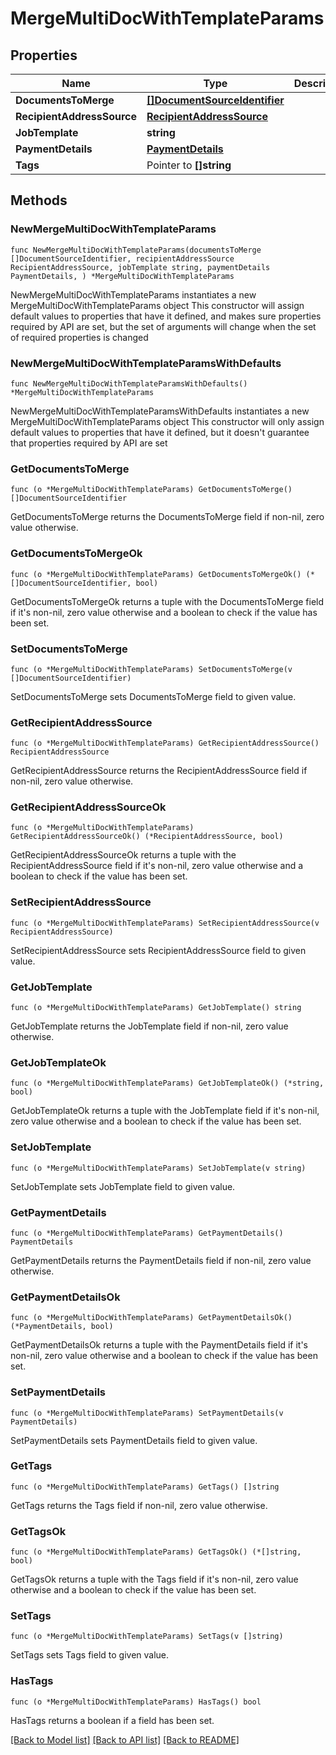 # MergeMultiDocWithTemplateParams

## Properties

Name | Type | Description | Notes
------------ | ------------- | ------------- | -------------
**DocumentsToMerge** | [**[]DocumentSourceIdentifier**](DocumentSourceIdentifier.md) |  | 
**RecipientAddressSource** | [**RecipientAddressSource**](RecipientAddressSource.md) |  | 
**JobTemplate** | **string** |  | 
**PaymentDetails** | [**PaymentDetails**](PaymentDetails.md) |  | 
**Tags** | Pointer to **[]string** |  | [optional] 

## Methods

### NewMergeMultiDocWithTemplateParams

`func NewMergeMultiDocWithTemplateParams(documentsToMerge []DocumentSourceIdentifier, recipientAddressSource RecipientAddressSource, jobTemplate string, paymentDetails PaymentDetails, ) *MergeMultiDocWithTemplateParams`

NewMergeMultiDocWithTemplateParams instantiates a new MergeMultiDocWithTemplateParams object
This constructor will assign default values to properties that have it defined,
and makes sure properties required by API are set, but the set of arguments
will change when the set of required properties is changed

### NewMergeMultiDocWithTemplateParamsWithDefaults

`func NewMergeMultiDocWithTemplateParamsWithDefaults() *MergeMultiDocWithTemplateParams`

NewMergeMultiDocWithTemplateParamsWithDefaults instantiates a new MergeMultiDocWithTemplateParams object
This constructor will only assign default values to properties that have it defined,
but it doesn't guarantee that properties required by API are set

### GetDocumentsToMerge

`func (o *MergeMultiDocWithTemplateParams) GetDocumentsToMerge() []DocumentSourceIdentifier`

GetDocumentsToMerge returns the DocumentsToMerge field if non-nil, zero value otherwise.

### GetDocumentsToMergeOk

`func (o *MergeMultiDocWithTemplateParams) GetDocumentsToMergeOk() (*[]DocumentSourceIdentifier, bool)`

GetDocumentsToMergeOk returns a tuple with the DocumentsToMerge field if it's non-nil, zero value otherwise
and a boolean to check if the value has been set.

### SetDocumentsToMerge

`func (o *MergeMultiDocWithTemplateParams) SetDocumentsToMerge(v []DocumentSourceIdentifier)`

SetDocumentsToMerge sets DocumentsToMerge field to given value.


### GetRecipientAddressSource

`func (o *MergeMultiDocWithTemplateParams) GetRecipientAddressSource() RecipientAddressSource`

GetRecipientAddressSource returns the RecipientAddressSource field if non-nil, zero value otherwise.

### GetRecipientAddressSourceOk

`func (o *MergeMultiDocWithTemplateParams) GetRecipientAddressSourceOk() (*RecipientAddressSource, bool)`

GetRecipientAddressSourceOk returns a tuple with the RecipientAddressSource field if it's non-nil, zero value otherwise
and a boolean to check if the value has been set.

### SetRecipientAddressSource

`func (o *MergeMultiDocWithTemplateParams) SetRecipientAddressSource(v RecipientAddressSource)`

SetRecipientAddressSource sets RecipientAddressSource field to given value.


### GetJobTemplate

`func (o *MergeMultiDocWithTemplateParams) GetJobTemplate() string`

GetJobTemplate returns the JobTemplate field if non-nil, zero value otherwise.

### GetJobTemplateOk

`func (o *MergeMultiDocWithTemplateParams) GetJobTemplateOk() (*string, bool)`

GetJobTemplateOk returns a tuple with the JobTemplate field if it's non-nil, zero value otherwise
and a boolean to check if the value has been set.

### SetJobTemplate

`func (o *MergeMultiDocWithTemplateParams) SetJobTemplate(v string)`

SetJobTemplate sets JobTemplate field to given value.


### GetPaymentDetails

`func (o *MergeMultiDocWithTemplateParams) GetPaymentDetails() PaymentDetails`

GetPaymentDetails returns the PaymentDetails field if non-nil, zero value otherwise.

### GetPaymentDetailsOk

`func (o *MergeMultiDocWithTemplateParams) GetPaymentDetailsOk() (*PaymentDetails, bool)`

GetPaymentDetailsOk returns a tuple with the PaymentDetails field if it's non-nil, zero value otherwise
and a boolean to check if the value has been set.

### SetPaymentDetails

`func (o *MergeMultiDocWithTemplateParams) SetPaymentDetails(v PaymentDetails)`

SetPaymentDetails sets PaymentDetails field to given value.


### GetTags

`func (o *MergeMultiDocWithTemplateParams) GetTags() []string`

GetTags returns the Tags field if non-nil, zero value otherwise.

### GetTagsOk

`func (o *MergeMultiDocWithTemplateParams) GetTagsOk() (*[]string, bool)`

GetTagsOk returns a tuple with the Tags field if it's non-nil, zero value otherwise
and a boolean to check if the value has been set.

### SetTags

`func (o *MergeMultiDocWithTemplateParams) SetTags(v []string)`

SetTags sets Tags field to given value.

### HasTags

`func (o *MergeMultiDocWithTemplateParams) HasTags() bool`

HasTags returns a boolean if a field has been set.


[[Back to Model list]](../README.md#documentation-for-models) [[Back to API list]](../README.md#documentation-for-api-endpoints) [[Back to README]](../README.md)


